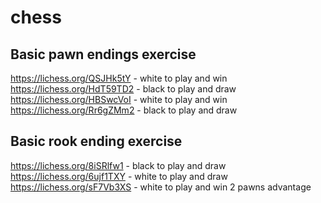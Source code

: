 # chess

## Basic pawn endings exercise
https://lichess.org/QSJHk5tY  - white to play and win  
https://lichess.org/HdT59TD2  - black to play and draw
https://lichess.org/HBSwcVoI  - white to play and win
https://lichess.org/Rr6gZMm2  - black to play and draw


## Basic rook ending exercise
https://lichess.org/8iSRlfw1 - black to play and draw
https://lichess.org/6ujf1TXY - white to play and draw
https://lichess.org/sF7Vb3XS - white to play and win 2 pawns advantage
